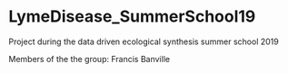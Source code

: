 # LymeDisease_SummerSchool19
Project during the data driven ecological synthesis summer school 2019

Members of the the group:
Francis Banville
